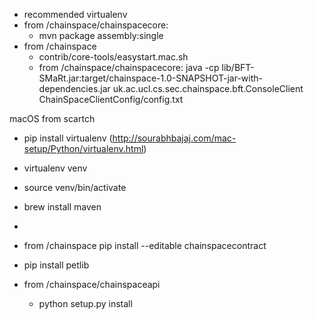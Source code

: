 - recommended virtualenv
- from /chainspace/chainspacecore:
	- mvn package assembly:single
- from /chainspace
	- contrib/core-tools/easystart.mac.sh
	- from /chainspace/chainspacecore: java -cp lib/BFT-SMaRt.jar:target/chainspace-1.0-SNAPSHOT-jar-with-dependencies.jar uk.ac.ucl.cs.sec.chainspace.bft.ConsoleClient ChainSpaceClientConfig/config.txt




macOS from scartch
 - pip install virtualenv (http://sourabhbajaj.com/mac-setup/Python/virtualenv.html)
 - virtualenv venv
 - source venv/bin/activate
 - brew install maven
 - 



 - from /chainspace
 	pip install --editable chainspacecontract
- pip install petlib
- from /chainspace/chainspaceapi
	- python setup.py install
